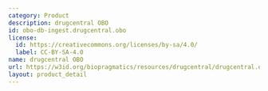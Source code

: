 ```yaml
---
category: Product
description: drugcentral OBO
id: obo-db-ingest.drugcentral.obo
license:
  id: https://creativecommons.org/licenses/by-sa/4.0/
  label: CC-BY-SA-4.0
name: drugcentral OBO
url: https://w3id.org/biopragmatics/resources/drugcentral/drugcentral.obo
layout: product_detail
---
```

